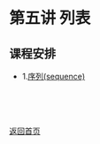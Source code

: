 # 第五讲 列表
## 课程安排
- 1.[序列(sequence)]()











<BR> 
<BR> 
<BR> 
 
[返回首页](https://github.com/queenta/Logic-Python/blob/master/README.md)
